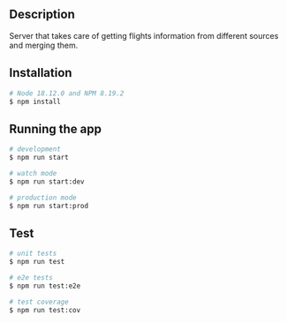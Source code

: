## Description
Server that takes care of getting flights information from different sources and merging them.

## Installation

```bash
# Node 18.12.0 and NPM 8.19.2
$ npm install
```

## Running the app

```bash
# development
$ npm run start

# watch mode
$ npm run start:dev

# production mode
$ npm run start:prod
```

## Test

```bash
# unit tests
$ npm run test

# e2e tests
$ npm run test:e2e

# test coverage
$ npm run test:cov
```
